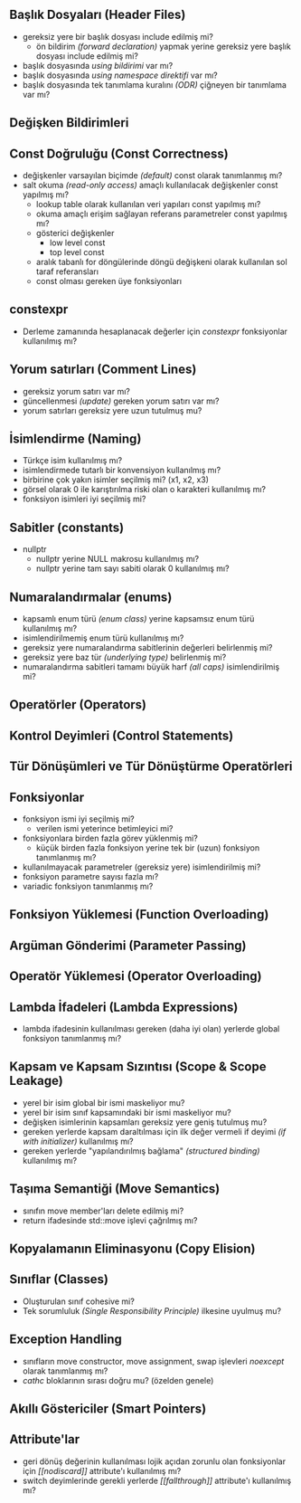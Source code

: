 ## Başlık Dosyaları (Header Files)
+ gereksiz yere bir başlık dosyası include edilmiş mi?
  + ön bildirim _(forward declaration)_ yapmak yerine gereksiz yere başlık dosyası include edilmiş mi?
+ başlık dosyasında _using bildirimi_ var mı?
+ başlık dosyasında _using namespace direktifi_ var mı?
+ başlık dosyasında tek tanımlama kuralını _(ODR)_ çiğneyen bir tanımlama var mı?  

## Değişken Bildirimleri
  
## Const Doğruluğu (Const Correctness)
+ değişkenler varsayılan biçimde _(default)_ const olarak tanımlanmış mı?
+ salt okuma _(read-only access)_ amaçlı kullanılacak değişkenler const yapılmış mı?
  + lookup table olarak kullanılan veri yapıları const yapılmış mı?
  + okuma amaçlı erişim sağlayan referans parametreler const yapılmış mı?
  + gösterici değişkenler
    + low level const
    + top level const
  + aralık tabanlı for döngülerinde döngü değişkeni olarak kullanılan sol taraf referansları
  + const olması gereken üye fonksiyonları

## constexpr
+ Derleme zamanında hesaplanacak değerler için _constexpr_ fonksiyonlar kullanılmış mı?

## Yorum satırları (Comment Lines)
+ gereksiz yorum satırı var mı?
+ güncellenmesi _(update)_ gereken yorum satırı var mı?
+ yorum satırları gereksiz yere uzun tutulmuş mu?
  
     
## İsimlendirme (Naming)
  + Türkçe isim kullanılmış mı?
  + isimlendirmede tutarlı bir konvensiyon kullanılmış mı?
  + birbirine çok yakın isimler seçilmiş mi? (x1, x2, x3)
  + görsel olarak 0 ile karıştırılma riski olan o karakteri kullanılmış mı?
  + fonksiyon isimleri iyi seçilmiş mi?

## Sabitler (constants)
  + nullptr
    + nullptr yerine NULL makrosu kullanılmış mı?
    + nullptr yerine tam sayı sabiti olarak 0 kullanılmış mı?
    
## Numaralandırmalar (enums)
+ kapsamlı enum türü _(enum class)_ yerine kapsamsız enum türü kullanılmış mı?
+ isimlendirilmemiş enum türü kullanılmış mı?
+ gereksiz yere numaralandırma sabitlerinin değerleri belirlenmiş mi?
+ gereksiz yere baz tür _(underlying type)_ belirlenmiş mi?
+ numaralandırma sabitleri tamamı büyük harf _(all caps)_ isimlendirilmiş mi?

## Operatörler (Operators)

## Kontrol Deyimleri (Control Statements)

## Tür Dönüşümleri ve Tür Dönüştürme Operatörleri

## Fonksiyonlar
+ fonksiyon ismi iyi seçilmiş mi?
  + verilen ismi  yeterince betimleyici mi?
+ fonksiyonlara birden fazla görev yüklenmiş mi?
  + küçük birden fazla fonksiyon yerine tek bir (uzun) fonksiyon tanımlanmış mı? 
+ kullanılmayacak parametreler (gereksiz yere) isimlendirilmiş mi?
+ fonksiyon parametre sayısı fazla mı?
+ variadic fonksiyon tanımlanmış mı?

## Fonksiyon Yüklemesi (Function Overloading)

## Argüman Gönderimi (Parameter Passing)

## Operatör Yüklemesi (Operator Overloading)

## Lambda İfadeleri (Lambda Expressions)
+ lambda ifadesinin kullanılması gereken (daha iyi olan) yerlerde global fonksiyon tanımlanmış mı?

  
## Kapsam ve Kapsam Sızıntısı (Scope & Scope Leakage)
+ yerel bir isim global bir ismi maskeliyor mu?
+ yerel bir isim sınıf kapsamındaki bir ismi maskeliyor mu?
+ değişken isimlerinin kapsamları gereksiz yere geniş tutulmuş mu?
+ gereken yerlerde kapsam daraltılması için ilk değer vermeli if deyimi _(if with initializer)_ kullanılmış mı?
+ gereken yerlerde "yapılandırılmış bağlama" _(structured binding)_ kullanılmış mı?

## Taşıma Semantiği (Move Semantics) 
  + sınıfın move member'ları delete edilmiş mi?
  + return ifadesinde std::move işlevi çağrılmış mı?

## Kopyalamanın Eliminasyonu (Copy Elision)

## Sınıflar (Classes)
+ Oluşturulan sınıf cohesive mi?
+ Tek sorumluluk _(Single Responsibility Principle)_ ilkesine uyulmuş mu?

## Exception Handling
+ sınıfların move constructor, move assignment, swap işlevleri _noexcept_ olarak tanımlanmış mı?
+ _cathc_ bloklarının sırası doğru mu? (özelden genele)

## Akıllı Göstericiler (Smart Pointers)

## Attribute'lar 
+ geri dönüş değerinin kullanılması lojik açıdan zorunlu olan fonksiyonlar için _[[nodiscard]]_ attribute'ı kullanılmış mı?
+ switch deyimlerinde gerekli yerlerde _[[fallthrough]]_ attribute'ı kullanılmış mı?

